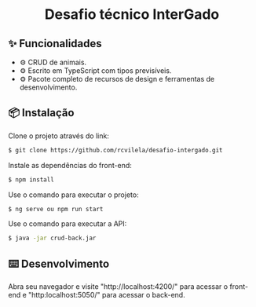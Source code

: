 <h1 align="center">Desafio técnico InterGado</h1>

## ✨ Funcionalidades

- ⚙️ CRUD de animais.
- ⚙️ Escrito em TypeScript com tipos previsíveis.
- ⚙️ Pacote completo de recursos de design e ferramentas de desenvolvimento.

## 📦 Instalação


Clone o projeto através do link: 
```bash
$ git clone https://github.com/rcvilela/desafio-intergado.git
```
Instale as dependências do front-end: 
```bash
$ npm install 
```
Use o comando para executar o projeto: 
```bash
$ ng serve ou npm run start 
```
Use o comando para executar a API: 
```bash
$ java -jar crud-back.jar
```

## ⌨️ Desenvolvimento

Abra seu navegador e visite "http://localhost:4200/" para acessar o front-end e "http:localhost:5050/" para acessar o back-end.
